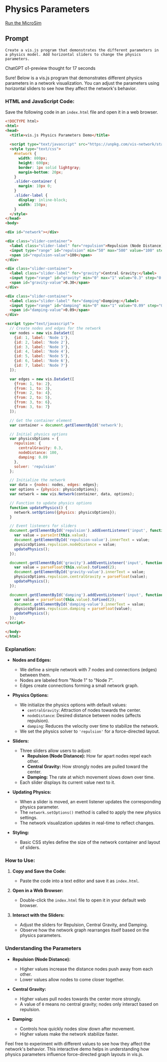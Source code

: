 # Physics Parameters

[Run the MicroSim](physics-params.html)

## Prompt

```linenums="0"
Create a vis.js program that demonstrates the different parameters in a physics model. Add horizontal sliders to change the physics parameters.
```

ChatGPT o1-preview thought for 17 seconds

Sure! Below is a vis.js program that demonstrates different physics parameters in a network visualization. You can adjust the parameters using horizontal sliders to see how they affect the network's behavior.

### **HTML and JavaScript Code:**

Save the following code in an `index.html` file and open it in a web browser.

```html
<!DOCTYPE html>
<html>
<head>
  <title>vis.js Physics Parameters Demo</title>
  
  <script type="text/javascript" src="https://unpkg.com/vis-network/standalone/umd/vis-network.min.js"></script>
  <style type="text/css">
    #network {
      width: 800px;
      height: 600px;
      border: 1px solid lightgray;
      margin-bottom: 20px;
    }
    .slider-container {
      margin: 10px 0;
    }
    .slider-label {
      display: inline-block;
      width: 150px;
    }
  </style>
</head>
<body>

<div id="network"></div>

<div class="slider-container">
  <label class="slider-label" for="repulsion">Repulsion (Node Distance):</label>
  <input type="range" id="repulsion" min="50" max="500" value="100" step="10">
  <span id="repulsion-value">100</span>
</div>

<div class="slider-container">
  <label class="slider-label" for="gravity">Central Gravity:</label>
  <input type="range" id="gravity" min="0" max="1" value="0.3" step="0.01">
  <span id="gravity-value">0.30</span>
</div>

<div class="slider-container">
  <label class="slider-label" for="damping">Damping:</label>
  <input type="range" id="damping" min="0" max="1" value="0.09" step="0.01">
  <span id="damping-value">0.09</span>
</div>

<script type="text/javascript">
  // Create nodes and edges for the network
  var nodes = new vis.DataSet([
    {id: 1, label: 'Node 1'},
    {id: 2, label: 'Node 2'},
    {id: 3, label: 'Node 3'},
    {id: 4, label: 'Node 4'},
    {id: 5, label: 'Node 5'},
    {id: 6, label: 'Node 6'},
    {id: 7, label: 'Node 7'}
  ]);

  var edges = new vis.DataSet([
    {from: 1, to: 2},
    {from: 1, to: 3},
    {from: 2, to: 4},
    {from: 2, to: 5},
    {from: 3, to: 6},
    {from: 3, to: 7}
  ]);

  // Get the container element
  var container = document.getElementById('network');

  // Initial physics options
  var physicsOptions = {
    repulsion: {
      centralGravity: 0.3,
      nodeDistance: 100,
      damping: 0.09
    },
    solver: 'repulsion'
  };

  // Initialize the network
  var data = {nodes: nodes, edges: edges};
  var options = {physics: physicsOptions};
  var network = new vis.Network(container, data, options);

  // Function to update physics options
  function updatePhysics() {
    network.setOptions({physics: physicsOptions});
  }

  // Event listeners for sliders
  document.getElementById('repulsion').addEventListener('input', function () {
    var value = parseInt(this.value);
    document.getElementById('repulsion-value').innerText = value;
    physicsOptions.repulsion.nodeDistance = value;
    updatePhysics();
  });

  document.getElementById('gravity').addEventListener('input', function () {
    var value = parseFloat(this.value).toFixed(2);
    document.getElementById('gravity-value').innerText = value;
    physicsOptions.repulsion.centralGravity = parseFloat(value);
    updatePhysics();
  });

  document.getElementById('damping').addEventListener('input', function () {
    var value = parseFloat(this.value).toFixed(2);
    document.getElementById('damping-value').innerText = value;
    physicsOptions.repulsion.damping = parseFloat(value);
    updatePhysics();
  });
</script>

</body>
</html>
```

### **Explanation:**

- **Nodes and Edges:**

    -   We define a simple network with 7 nodes and connections (edges) between them.
    -   Nodes are labeled from "Node 1" to "Node 7".
    -   Edges create connections forming a small network graph.

- **Physics Options:**

    -   We initialize the physics options with default values:
        -   `centralGravity`: Attraction of nodes towards the center.
        -   `nodeDistance`: Desired distance between nodes (affects repulsion).
        -   `damping`: Reduces the velocity over time to stabilize the network.
    -   We set the physics solver to `'repulsion'` for a force-directed layout.
-   **Sliders:**

    -   Three sliders allow users to adjust:
        -   **Repulsion (Node Distance):** How far apart nodes repel each other.
        -   **Central Gravity:** How strongly nodes are pulled toward the center.
        -   **Damping:** The rate at which movement slows down over time.
    -   Each slider displays its current value next to it.
-   **Updating Physics:**

    -   When a slider is moved, an event listener updates the corresponding physics parameter.
    -   The `network.setOptions()` method is called to apply the new physics settings.
    -   The network visualization updates in real-time to reflect changes.
-   **Styling:**

    -   Basic CSS styles define the size of the network container and layout of sliders.


### How to Use:

1.  **Copy and Save the Code:**

    -   Paste the code into a text editor and save it as `index.html`.
2.  **Open in a Web Browser:**

    -   Double-click the `index.html` file to open it in your default web browser.
3.  **Interact with the Sliders:**

    -   Adjust the sliders for Repulsion, Central Gravity, and Damping.
    -   Observe how the network graph rearranges itself based on the physics parameters.

### Understanding the Parameters

-   **Repulsion (Node Distance):**

    -   Higher values increase the distance nodes push away from each other.
    -   Lower values allow nodes to come closer together.

-   **Central Gravity:**

    -   Higher values pull nodes towards the center more strongly.
    -   A value of `0` means no central gravity; nodes only interact based on repulsion.

-   **Damping:**

    -   Controls how quickly nodes slow down after movement.
    -   Higher values make the network stabilize faster.

Feel free to experiment with different values to see how they affect the network's behavior. This interactive demo helps in understanding how physics parameters influence 
force-directed graph layouts in vis.js.
